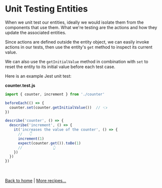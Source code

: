 # Unit Testing Entities

When we unit test our entities, ideally we would isolate them from the components that use them. What we're testing are the actions and how they update the associated entities.

Since actions are defined outside the entity object, we can easily invoke actions in our tests, then use the entity's `get` method to inspect its current value.

We can also use the `getInitialValue` method in combination with `set` to reset the entity to its initial value before each test case.

Here is an example Jest unit test:

**counter.test.js**
```js
import { counter, increment } from './counter'

beforeEach(() => {
  counter.set(counter.getInitialValue())  // 👈
})

describe('counter', () => {
  describe('increment', () => {
    it('increases the value of the counter', () => {
      //   👇
      increment(1)
      expect(counter.get()).toBe(1)
      //              👆
    })
  })
})
```

<br /><br />
[Back to home](index.html) | [More recipes...](recipes.html)